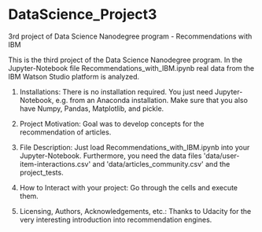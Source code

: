 # DataScience_Project3
3rd project of Data Science Nanodegree program - Recommendations with IBM

This is the third project of the Data Science Nanodegree program. In the Jupyter-Notebook file Recommendations_with_IBM.ipynb real data from the IBM Watson Studio platform is analyzed.

1. Installations: There is no installation required. You just need Jupyter-Notebook, e.g. from an Anaconda installation. Make sure that you also have Numpy, Pandas, Matplotlib, and pickle.

2. Project Motivation: Goal was to develop concepts for the recommendation of articles.

3. File Description: Just load Recommendations_with_IBM.ipynb into your Jupyter-Notebook. Furthermore, you need the data files 'data/user-item-interactions.csv' and 'data/articles_community.csv' and the project_tests.

4. How to Interact with your project: Go through the cells and execute them.

5. Licensing, Authors, Acknowledgements, etc.: Thanks to Udacity for the very interesting introduction into recommendation engines.
